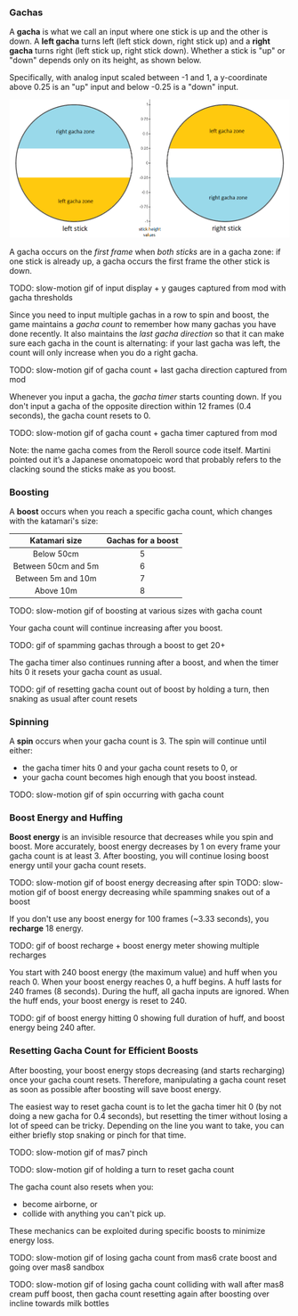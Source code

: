 ### Gachas

A **gacha** is what we call an input where one stick is up and the other is down. A **left gacha** turns left (left stick down, right stick up) and a **right gacha** turns right (left stick up, right stick down). Whether a stick is "up" or "down" depends only on its height, as shown below. 

Specifically, with analog input scaled between -1 and 1, a y-coordinate above 0.25 is an "up" input and below -0.25 is a "down" input.

![gacha zones diagram](./gacha-zones.png)

A gacha occurs on the *first frame* when *both sticks* are in a gacha zone: if one stick is already up, a gacha occurs the first frame the other stick is down.

TODO: slow-motion gif of input display + y gauges captured from mod with gacha thresholds

Since you need to input multiple gachas in a row to spin and boost, the game maintains a *gacha count* to remember how many gachas you have done recently. It also maintains the *last gacha direction* so that it can make sure each gacha in the count is alternating: if your last gacha was left, the count will only increase when you do a right gacha.

TODO: slow-motion gif of gacha count + last gacha direction captured from mod

Whenever you input a gacha, the *gacha timer* starts counting down. If you don't input a gacha of the opposite direction within 12 frames (0.4 seconds), the gacha count resets to 0.

TODO: slow-motion gif of gacha count + gacha timer captured from mod

Note: the name gacha comes from the Reroll source code itself. Martini pointed out it’s a Japanese onomatopoeic word that probably refers to the clacking sound the sticks make as you boost. 

### Boosting

A **boost** occurs when you reach a specific gacha count, which changes with the katamari's size:

|  **Katamari size**  | **Gachas for a boost** |
|:-------------------:|:-------------------:|
|      Below 50cm     |          5          |
| Between 50cm and 5m |          6          |
| Between 5m and 10m  |          7          |
|      Above 10m      |          8          |

TODO: slow-motion gif of boosting at various sizes with gacha count

Your gacha count will continue increasing after you boost.

TODO: gif of spamming gachas through a boost to get 20+

The gacha timer also continues running after a boost, and when the timer hits 0 it resets your gacha count as usual.

TODO: gif of resetting gacha count out of boost by holding a turn, then snaking as usual after count resets

### Spinning

A **spin** occurs when your gacha count is 3. The spin will continue until either:

- the gacha timer hits 0 and your gacha count resets to 0, or
- your gacha count becomes high enough that you boost instead.

TODO: slow-motion gif of spin occurring with gacha count

### Boost Energy and Huffing

**Boost energy** is an invisible resource that decreases while you spin and boost. More accurately, boost energy decreases by 1 on every frame your gacha count is at least 3. 
After boosting, you will continue losing boost energy until your gacha count resets.

TODO: slow-motion gif of boost energy decreasing after spin
TODO: slow-motion gif of boost energy decreasing while spamming snakes out of a boost

If you don't use any boost energy for 100 frames (~3.33 seconds), you **recharge** 18 energy.

TODO: gif of boost recharge + boost energy meter showing multiple recharges

You start with 240 boost energy (the maximum value) and huff when you reach 0. When your boost energy reaches 0, a huff begins. A huff lasts for 240 frames (8 seconds). During the huff, all gacha inputs are ignored. When the huff ends, your boost energy is reset to 240.

TODO: gif of boost energy hitting 0 showing full duration of huff, and boost energy being 240 after.

### Resetting Gacha Count for Efficient Boosts

After boosting, your boost energy stops decreasing (and starts recharging) once your gacha count resets. Therefore, manipulating a gacha count reset as soon as possible after boosting will save boost energy.

The easiest way to reset gacha count is to let the gacha timer hit 0 (by not doing a new gacha for 0.4 seconds), but resetting the timer without losing a lot of speed can be tricky. Depending on the line you want to take, you can either briefly stop snaking or pinch for that time. 

TODO: slow-motion gif of mas7 pinch

TODO: slow-motion gif of holding a turn to reset gacha count

The gacha count also resets when you:

- become airborne, or
- collide with anything you can't pick up.

These mechanics can be exploited during specific boosts to minimize energy loss.

TODO: slow-motion gif of losing gacha count from mas6 crate boost and going over mas8 sandbox

TODO: slow-motion gif of losing gacha count colliding with wall after mas8 cream puff boost, then gacha count resetting again after boosting over incline towards milk bottles
